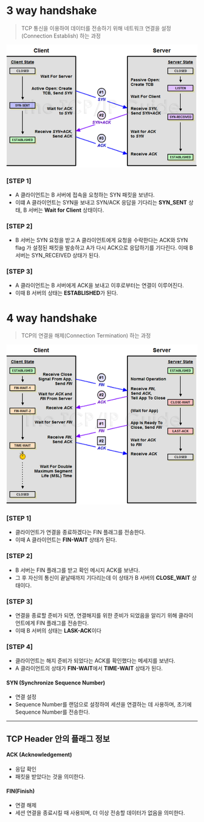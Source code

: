 # 3 way handshake

> TCP 통신을 이용하여 데이터를 전송하기 위해 네트워크 연결을 설정(Connection Establish) 하는 과정

![3-way-handshake](../../images/3-way-handshake.png "3-way-handshake")

### [STEP 1]

- A 클라이언트는 B 서버에 접속을 요청하는 SYN 패킷을 보낸다.
- 이떄 A 클라이언트는 SYN을 보내고 SYN/ACK 응답을 기다리는 **SYN_SENT** 상태, B 서버는 **Wait for Client** 상태이다.

### [STEP 2]

- B 서버는 SYN 요청을 받고 A 클라이언트에게 요청을 수락한다는 ACK와 SYN flag 가 설정된 패킷을 발송하고 A가 다시 ACK으로 응답하기를 기다린다. 이때 B 서버는 SYN_RECEIVED 상태가 된다.

### [STEP 3]

- A 클라이언트는 B 서버에게 ACK을 보내고 이후로부터는 연결이 이루어진다.
- 이때 B 서버의 상태는 **ESTABLISHED**가 된다.

# 4 way handshake

> TCP의 연결을 해제(Connection Termination) 하는 과정

![4-way-handshake](../../images/4-way-handshake.png "4-way-handshake")

### [STEP 1]

- 클라이언트가 연결을 종료하겠다는 FIN 플래그를 전송한다.
- 이때 A 클라이언트는 **FIN-WAIT** 상태가 된다.

### [STEP 2]

- B 서버는 FIN 플래그를 받고 확인 메시지 ACK를 보낸다.
- 그 후 자신의 통신이 끝날때까지 기다리는데 이 상태가 B 서버의 **CLOSE_WAIT** 상태이다.

### [STEP 3]

- 연결을 종료할 준비가 되면, 연결해지를 위한 준비가 되었음을 알리기 위해 클라이언트에게 FIN 플래그를 전송한다.
- 이때 B 서버의 상태는 **LASK-ACK**이다

### [STEP 4]

- 클라이언트는 해지 준비가 되었다는 ACK를 확인했다는 메세지를 보낸다.
- A 클라이언트의 상태가 **FIN-WAIT**에서 **TIME-WAIT** 상태가 된다.

#### SYN (Synchronize Sequence Number)

- 연결 설정
- Sequence Number를 랜덤으로 설정하여 세션을 연결하는 데 사용하며, 초기에 Sequence Number를 전송한다.

---

## TCP Header 안의 플래그 정보

#### ACK (Acknowledgement)

- 응답 확인
- 패킷을 받았다는 것을 의미한다.

#### FIN(Finish)

- 연결 해제
- 세션 연결을 종료시킬 때 사용되며, 더 이상 전송할 데이터가 없음을 의미한다.
